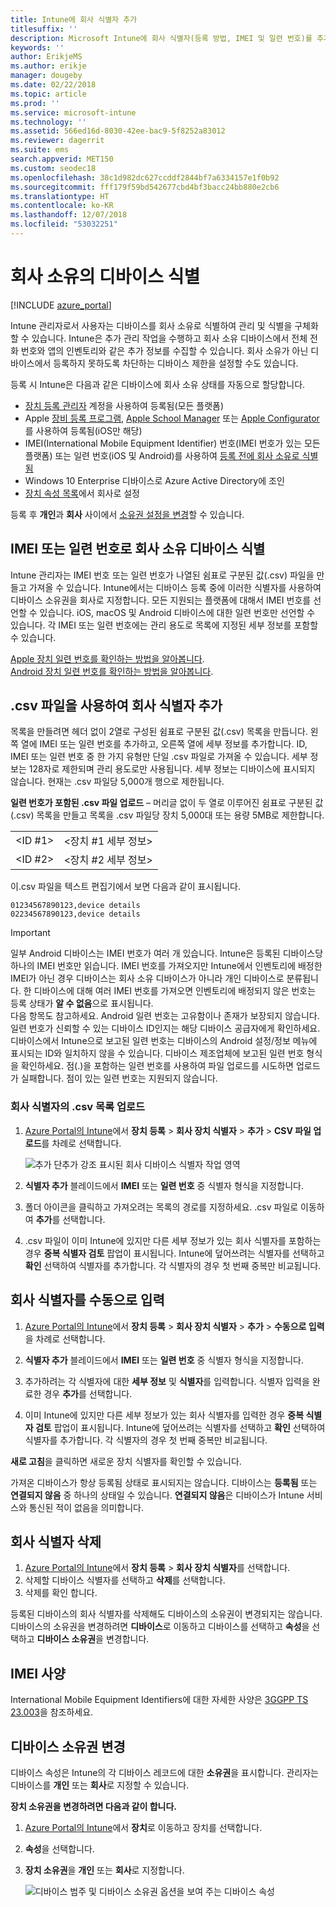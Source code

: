 ```yaml
---
title: Intune에 회사 식별자 추가
titlesuffix: ''
description: Microsoft Intune에 회사 식별자(등록 방법, IMEI 및 일련 번호)를 추가하는 방법을 알아봅니다.
keywords: ''
author: ErikjeMS
ms.author: erikje
manager: dougeby
ms.date: 02/22/2018
ms.topic: article
ms.prod: ''
ms.service: microsoft-intune
ms.technology: ''
ms.assetid: 566ed16d-8030-42ee-bac9-5f8252a83012
ms.reviewer: dagerrit
ms.suite: ems
search.appverid: MET150
ms.custom: seodec18
ms.openlocfilehash: 38c1d982dc627ccddf2844bf7a6334157e1f0b92
ms.sourcegitcommit: fff179f59bd542677cbd4bf3bacc24bb880e2cb6
ms.translationtype: HT
ms.contentlocale: ko-KR
ms.lasthandoff: 12/07/2018
ms.locfileid: "53032251"
---
```

# <a name="identify-devices-as-corporate-owned"></a>회사 소유의 디바이스 식별

[!INCLUDE [azure_portal](./includes/azure_portal.md)]

Intune 관리자로서 사용자는 디바이스를 회사 소유로 식별하여 관리 및 식별을 구체화할 수 있습니다. Intune은 추가 관리 작업을 수행하고 회사 소유 디바이스에서 전체 전화 번호와 앱의 인벤토리와 같은 추가 정보를 수집할 수 있습니다. 회사 소유가 아닌 디바이스에서 등록하지 못하도록 차단하는 디바이스 제한을 설정할 수도 있습니다.

등록 시 Intune은 다음과 같은 디바이스에 회사 소유 상태를 자동으로 할당합니다.

- [장치 등록 관리자](device-enrollment-manager-enroll.md) 계정을 사용하여 등록됨(모든 플랫폼)
- Apple [장비 등록 프로그램](device-enrollment-program-enroll-ios.md), [Apple School Manager](apple-school-manager-set-up-ios.md) 또는 [Apple Configurator](apple-configurator-enroll-ios.md)를 사용하여 등록됨(iOS만 해당)
- IMEI(International Mobile Equipment Identifier) 번호(IMEI 번호가 있는 모든 플랫폼) 또는 일련 번호(iOS 및 Android)를 사용하여 [등록 전에 회사 소유로 식별됨](#identify-corporate-owned-devices-with-imei-or-serial-number)
- Windows 10 Enterprise 디바이스로 Azure Active Directory에 조인
- [장치 속성 목록](#change-device-ownership)에서 회사로 설정

등록 후 **개인**과 **회사** 사이에서 [소유권 설정을 변경](#change-device-ownership)할 수 있습니다.

## <a name="identify-corporate-owned-devices-with-imei-or-serial-number"></a>IMEI 또는 일련 번호로 회사 소유 디바이스 식별

Intune 관리자는 IMEI 번호 또는 일련 번호가 나열된 쉼표로 구분된 값(.csv) 파일을 만들고 가져올 수 있습니다. Intune에서는 디바이스 등록 중에 이러한 식별자를 사용하여 디바이스 소유권을 회사로 지정합니다. 모든 지원되는 플랫폼에 대해서 IMEI 번호를 선언할 수 있습니다. iOS, macOS 및 Android 디바이스에 대한 일련 번호만 선언할 수 있습니다. 각 IMEI 또는 일련 번호에는 관리 용도로 목록에 지정된 세부 정보를 포함할 수 있습니다.

<!-- When you upload serial numbers for company-owned iOS devices, they must be paired with a corporate enrollment profile. Devices must then be enrolled using either Apple’s device enrollment program (DEP) or Apple Configurator to have them appear as company-owned. -->

[Apple 장치 일련 번호를 확인하는 방법을 알아봅니다](https://support.apple.com/HT204308).<br>
[Android 장치 일련 번호를 확인하는 방법을 알아봅니다](https://support.google.com/store/answer/3333000).

## <a name="add-corporate-identifiers-by-using-a-csv-file"></a>.csv 파일을 사용하여 회사 식별자 추가
목록을 만들려면 헤더 없이 2열로 구성된 쉼표로 구분된 값(.csv) 목록을 만듭니다. 왼쪽 열에 IMEI 또는 일련 번호를 추가하고, 오른쪽 열에 세부 정보를 추가합니다. ID, IMEI 또는 일련 번호 중 한 가지 유형만 단일 .csv 파일로 가져올 수 있습니다. 세부 정보는 128자로 제한되며 관리 용도로만 사용됩니다. 세부 정보는 디바이스에 표시되지 않습니다. 현재는 .csv 파일당 5,000개 행으로 제한됩니다.

**일련 번호가 포함된 .csv 파일 업로드** – 머리글 없이 두 열로 이루어진 쉼표로 구분된 값(.csv) 목록을 만들고 목록을 .csv 파일당 장치 5,000대 또는 용량 5MB로 제한합니다.

|||
|-|-|
|&lt;ID #1&gt;|&lt;장치 #1 세부 정보&gt;|
|&lt;ID #2&gt;|&lt;장치 #2 세부 정보&gt;|

이.csv 파일을 텍스트 편집기에서 보면 다음과 같이 표시됩니다.

```
01234567890123,device details
02234567890123,device details
```

> [!IMPORTANT]
> 일부 Android 디바이스는 IMEI 번호가 여러 개 있습니다. Intune은 등록된 디바이스당 하나의 IMEI 번호만 읽습니다. IMEI 번호를 가져오지만 Intune에서 인벤토리에 배정한 IMEI가 아닌 경우 디바이스는 회사 소유 디바이스가 아니라 개인 디바이스로 분류됩니다. 한 디바이스에 대해 여러 IMEI 번호를 가져오면 인벤토리에 배정되지 않은 번호는 등록 상태가 **알 수 없음**으로 표시됩니다.<br>
>다음 항목도 참고하세요. Android 일련 번호는 고유함이나 존재가 보장되지 않습니다. 일련 번호가 신뢰할 수 있는 디바이스 ID인지는 해당 디바이스 공급자에게 확인하세요.
>디바이스에서 Intune으로 보고된 일련 번호는 디바이스의 Android 설정/정보 메뉴에 표시되는 ID와 일치하지 않을 수 있습니다. 디바이스 제조업체에 보고된 일련 번호 형식을 확인하세요.
>점(.)을 포함하는 일련 번호를 사용하여 파일 업로드를 시도하면 업로드가 실패합니다. 점이 있는 일련 번호는 지원되지 않습니다.

### <a name="upload-a-csv-list-of-corporate-identifiers"></a>회사 식별자의 .csv 목록 업로드

1. [Azure Portal의 Intune](https://portal.azure.com)에서 **장치 등록** > **회사 장치 식별자** > **추가** > **CSV 파일 업로드**를 차례로 선택합니다.

   ![추가 단추가 강조 표시된 회사 디바이스 식별자 작업 영역](./media/add-corp-id.png)

2. **식별자 추가** 블레이드에서 **IMEI** 또는 **일련 번호** 중 식별자 형식을 지정합니다.

3. 폴더 아이콘을 클릭하고 가져오려는 목록의 경로를 지정하세요. .csv 파일로 이동하여 **추가**를 선택합니다. 

4. .csv 파일이 이미 Intune에 있지만 다른 세부 정보가 있는 회사 식별자를 포함하는 경우 **중복 식별자 검토** 팝업이 표시됩니다. Intune에 덮어쓰려는 식별자를 선택하고 **확인** 선택하여 식별자를 추가합니다. 각 식별자의 경우 첫 번째 중복만 비교됩니다.

## <a name="manually-enter-corporate-identifiers"></a>회사 식별자를 수동으로 입력

1. [Azure Portal의 Intune](https://portal.azure.com)에서 **장치 등록** > **회사 장치 식별자** > **추가** > **수동으로 입력**을 차례로 선택합니다.

2. **식별자 추가** 블레이드에서 **IMEI** 또는 **일련 번호** 중 식별자 형식을 지정합니다.

3. 추가하려는 각 식별자에 대한 **세부 정보** 및 **식별자**를 입력합니다. 식별자 입력을 완료한 경우 **추가**를 선택합니다.

5. 이미 Intune에 있지만 다른 세부 정보가 있는 회사 식별자를 입력한 경우 **중복 식별자 검토** 팝업이 표시됩니다. Intune에 덮어쓰려는 식별자를 선택하고 **확인** 선택하여 식별자를 추가합니다. 각 식별자의 경우 첫 번째 중복만 비교됩니다.

**새로 고침**을 클릭하면 새로운 장치 식별자를 확인할 수 있습니다.

가져온 디바이스가 항상 등록됨 상태로 표시되지는 않습니다. 디바이스는 **등록됨** 또는 **연결되지 않음** 중 하나의 상태일 수 있습니다. **연결되지 않음**은 디바이스가 Intune 서비스와 통신된 적이 없음을 의미합니다.

## <a name="delete-corporate-identifiers"></a>회사 식별자 삭제

1. [Azure Portal의 Intune](https://portal.azure.com)에서 **장치 등록** > **회사 장치 식별자**를 선택합니다.
2. 삭제할 디바이스 식별자를 선택하고 **삭제**를 선택합니다.
3. 삭제를 확인 합니다.

등록된 디바이스의 회사 식별자를 삭제해도 디바이스의 소유권이 변경되지는 않습니다. 디바이스의 소유권을 변경하려면 **디바이스**로 이동하고 디바이스를 선택하고 **속성**을 선택하고 **디바이스 소유권**을 변경합니다.

## <a name="imei-specifications"></a>IMEI 사양
International Mobile Equipment Identifiers에 대한 자세한 사양은 [3GGPP TS 23.003](https://portal.3gpp.org/desktopmodules/Specifications/SpecificationDetails.aspx?specificationId=729)을 참조하세요.

## <a name="change-device-ownership"></a>디바이스 소유권 변경

디바이스 속성은 Intune의 각 디바이스 레코드에 대한 **소유권**을 표시합니다. 관리자는 디바이스를 **개인** 또는 **회사**로 지정할 수 있습니다.

**장치 소유권을 변경하려면 다음과 같이 합니다.**
1. [Azure Portal의 Intune](https://portal.azure.com)에서 **장치**로 이동하고 장치를 선택합니다.
2. **속성**을 선택합니다.
3. **장치 소유권**을 **개인** 또는 **회사**로 지정합니다.

   ![디바이스 범주 및 디바이스 소유권 옵션을 보여 주는 디바이스 속성](./media/device-properties.png)
